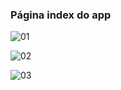 ### Página index do app

![01](https://user-images.githubusercontent.com/34290569/111537356-1a175b00-874a-11eb-9a28-8336dc9acedb.PNG)

![02](https://user-images.githubusercontent.com/34290569/111537373-1f74a580-874a-11eb-8992-4943801afe1b.PNG)

![03](https://user-images.githubusercontent.com/34290569/111537398-26031d00-874a-11eb-884f-7ed47f2fe5fb.PNG)
